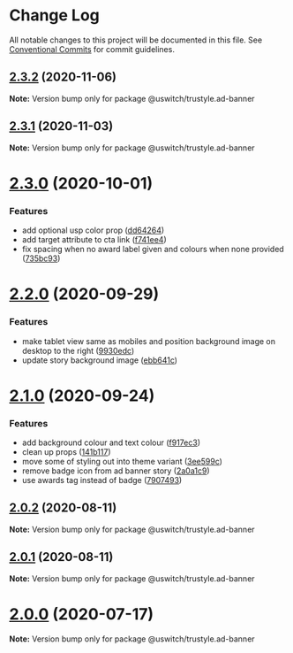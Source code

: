 # Change Log

All notable changes to this project will be documented in this file.
See [Conventional Commits](https://conventionalcommits.org) for commit guidelines.

## [2.3.2](https://github.com/uswitch/trustyle/compare/@uswitch/trustyle.ad-banner@2.3.1...@uswitch/trustyle.ad-banner@2.3.2) (2020-11-06)

**Note:** Version bump only for package @uswitch/trustyle.ad-banner





## [2.3.1](https://github.com/uswitch/trustyle/compare/@uswitch/trustyle.ad-banner@2.3.0...@uswitch/trustyle.ad-banner@2.3.1) (2020-11-03)

**Note:** Version bump only for package @uswitch/trustyle.ad-banner





# [2.3.0](https://github.com/uswitch/trustyle/compare/@uswitch/trustyle.ad-banner@2.2.0...@uswitch/trustyle.ad-banner@2.3.0) (2020-10-01)


### Features

* add optional usp color prop ([dd64264](https://github.com/uswitch/trustyle/commit/dd64264))
* add target attribute to cta link ([f741ee4](https://github.com/uswitch/trustyle/commit/f741ee4))
* fix spacing when no award label given and colours when none provided ([735bc93](https://github.com/uswitch/trustyle/commit/735bc93))





# [2.2.0](https://github.com/uswitch/trustyle/compare/@uswitch/trustyle.ad-banner@2.1.0...@uswitch/trustyle.ad-banner@2.2.0) (2020-09-29)


### Features

* make tablet view same as mobiles and position background image on desktop to the right ([9930edc](https://github.com/uswitch/trustyle/commit/9930edc))
* update story background image ([ebb641c](https://github.com/uswitch/trustyle/commit/ebb641c))





# [2.1.0](https://github.com/uswitch/trustyle/compare/@uswitch/trustyle.ad-banner@2.0.6...@uswitch/trustyle.ad-banner@2.1.0) (2020-09-24)


### Features

* add background colour and text colour ([f917ec3](https://github.com/uswitch/trustyle/commit/f917ec3))
* clean up props ([141b117](https://github.com/uswitch/trustyle/commit/141b117))
* move some of styling out into theme variant ([3ee599c](https://github.com/uswitch/trustyle/commit/3ee599c))
* remove badge icon from ad banner story ([2a0a1c9](https://github.com/uswitch/trustyle/commit/2a0a1c9))
* use awards tag instead of badge ([7907493](https://github.com/uswitch/trustyle/commit/7907493))





## [2.0.2](https://github.com/uswitch/trustyle/compare/@uswitch/trustyle.ad-banner@2.0.1...@uswitch/trustyle.ad-banner@2.0.2) (2020-08-11)

**Note:** Version bump only for package @uswitch/trustyle.ad-banner





## [2.0.1](https://github.com/uswitch/trustyle/compare/@uswitch/trustyle.ad-banner@2.0.0...@uswitch/trustyle.ad-banner@2.0.1) (2020-08-11)

**Note:** Version bump only for package @uswitch/trustyle.ad-banner





# [2.0.0](https://github.com/uswitch/trustyle/compare/@uswitch/trustyle.ad-banner@1.1.0...@uswitch/trustyle.ad-banner@2.0.0) (2020-07-17)

**Note:** Version bump only for package @uswitch/trustyle.ad-banner
